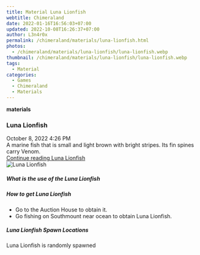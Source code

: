 ```yaml
---
title: Material Luna Lionfish
webtitle: Chimeraland
date: 2022-01-16T16:56:03+07:00
updated: 2022-10-08T16:26:37+07:00
author: L3n4r0x
permalink: /chimeraland/materials/luna-lionfish.html
photos:
  - /chimeraland/materials/luna-lionfish/luna-lionfish.webp
thumbnail: /chimeraland/materials/luna-lionfish/luna-lionfish.webp
tags:
  - Material
categories:
  - Games
  - Chimeraland
  - Materials
---
```


<section id="bootstrap-wrapper">
  <link
    rel="stylesheet"
    href="https://cdn.statically.io/gh/dimaslanjaka/Web-Manajemen/40ac3225/css/bootstrap-4.5-wrapper.css"
  />
  <div
    class="row g-0 border rounded overflow-hidden flex-md-row mb-4 shadow-sm position-relative"
  >
    <div class="col p-4 d-flex flex-column position-static">
      <strong class="d-inline-block mb-2 text-success">materials</strong>
      <h3 class="mb-0">Luna Lionfish</h3>
      <div class="mb-1 text-muted">October 8, 2022 4:26 PM</div>
      <div class="mb-2 border p-1">
        A marine fish that is small and light brown with bright stripes. Its fin
        spines carry Venom.
      </div>
      <a
        href="/chimeraland/materials/luna-lionfish.html"
        class="stretched-link d-none"
        >Continue reading Luna Lionfish</a
      >
    </div>
    <div class="col-auto d-none d-lg-block">
      <img
        src="/chimeraland/materials/luna-lionfish/luna-lionfish.webp"
        alt="Luna Lionfish"
      />
    </div>
  </div>
  <div class="row">
    <div class="col-lg-6 col-12 mb-2">
      <div class="card">
        <div class="card-body">
          <h5 class="card-title">What is the use of the Luna Lionfish</h5>
          <div class="card-text"><ul></ul></div>
        </div>
      </div>
    </div>
    <div class="col-lg-6 col-12 mb-2">
      <div class="card">
        <div class="card-body">
          <h5 class="card-title">How to get Luna Lionfish</h5>
          <div class="card-text">
            <ul>
              <li>Go to the Auction House to obtain it.</li>
              <li>
                Go fishing on Southmount near ocean to obtain Luna Lionfish.
              </li>
            </ul>
          </div>
        </div>
      </div>
    </div>
    <div class="col-12 mb-2">
      <h5>Luna Lionfish Spawn Locations</h5>
      <p>Luna Lionfish is randomly spawned</p>
    </div>
  </div>
</section>